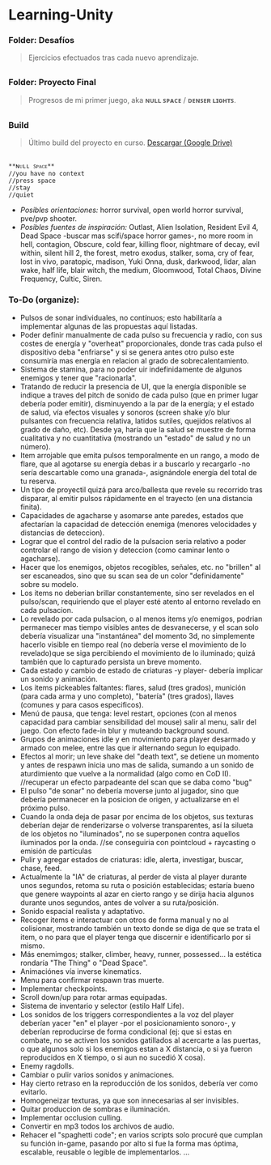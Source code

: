 # Learning-Unity

### Folder: Desafíos
> Ejercicios efectuados tras cada nuevo aprendizaje.
##
### Folder: Proyecto Final
> Progresos de mi primer juego, aka **ɴᴜʟʟ ꜱᴘᴀᴄᴇ** / **ᴅᴇɴꜱᴇʀ ʟɪɢʜᴛꜱ**.
##
### Build
> Último build del proyecto en curso.
[Descargar (Google Drive)](https://drive.google.com/drive/folders/1wmCVdZ-ly5E-kStmxGM_Eeb8T-aoVywp?usp=sharing)
##


```
**ɴᴜʟʟ ꜱᴘᴀᴄᴇ** 
//you have no context
//press space
//stay
//quiet
```
+ *Posibles orientaciones:* horror survival, open world horror survival, pve/pvp shooter.
+ *Posibles fuentes de inspiración:* Outlast, Alien Isolation, Resident Evil 4, Dead Space -buscar mas scifi/space horror games-, no more room in hell, contagion, Obscure, cold fear, killing floor, nightmare of decay, evil within, silent hill 2, the forest, metro exodus, stalker, soma, cry of fear, lost in vivo, paratopic, madison, Yuki Onna, dusk, darkwood, lidar, alan wake, half life, blair witch, the medium, Gloomwood, Total Chaos, Divine Frequency, Cultic, Siren.

### To-Do (organize):
- Pulsos de sonar individuales, no contínuos; esto habilitaría a implementar algunas de las propuestas aquí listadas.
- Poder definir manualmente de cada pulso su frecuencia y radio, con sus costes de energía y "overheat" proporcionales, donde tras cada pulso el dispositivo deba "enfriarse" y si se genera antes otro pulso este consumiría mas energía en relacion al grado de sobrecalentamiento.
- Sistema de stamina, para no poder uir indefinidamente de algunos enemigos y tener que "racionarla".
- Tratando de reducir la presencia de UI, que la energía disponible se indique a traves del pitch de sonido de cada pulso (que en primer lugar debería poder emitir), disminuyendo a la par de la energía; y el estado de salud, vía efectos visuales y sonoros (screen shake y/o blur pulsantes con frecuencia relativa, latidos sutiles, quejidos relativos al grado de daño, etc). Desde ya, haría que la salud se muestre de forma cualitativa y no cuantitativa (mostrando un "estado" de salud y no un número).
- Item arrojable que emita pulsos temporalmente en un rango, a modo de flare, que al agotarse su energía debas ir a buscarlo y recargarlo -no sería descartable como una granada-, asignándole energía del total de tu reserva.
- Un tipo de proyectil quizá para arco/ballesta que revele su recorrido tras disparar, al emitir pulsos rápidamente en el trayecto (en una distancia finita).
- Capacidades de agacharse y asomarse ante paredes, estados que afectarían la capacidad de detección enemiga (menores velocidades y distancias de deteccion).
- Lograr que el control del radio de la pulsacion seria relativo a poder controlar el rango de vision y deteccion (como caminar lento o agacharse).
- Hacer que los enemigos, objetos recogibles, señales, etc. no "brillen" al ser escaneados, sino que su scan sea de un color "definidamente" sobre su modelo.
- Los items no deberian brillar constantemente, sino ser revelados en el pulso/scan, requiriendo que el player esté atento al entorno revelado en cada pulsacion.
- Lo revelado por cada pulsacion, o al menos items y/o enemigos, podrian permanecer mas tiempo visibles antes de desvanecerse, y el scan solo debería visualizar una "instantánea" del momento 3d, no simplemente hacerlo visible en tiempo real (no debería verse el movimiento de lo revelado)que se siga percibiendo el movimiento de lo iluminado; quizá también que lo capturado persista un breve momento.
- Cada estado y cambio de estado de criaturas -y player- debería implicar un sonido y animación.
- Los items pickeables faltantes: flares, salud (tres grados), munición (para cada arma y uno completo), "batería" (tres grados), llaves (comunes y para casos especificos).
- Menú de pausa, que tenga: level restart, opciones (con al menos capacidad para cambiar sensibilidad del mouse) salir al menu, salir del juego. Con efecto fade-in blur y muteando background sound.
- Grupos de animaciones idle y en movimiento para player desarmado y armado con melee, entre las que ir alternando segun lo equipado.
- Efectos al morir; un leve shake del "death text", se detiene un momento y antes de respawn inicia uno mas de salida, sumando a un sonido de aturdimiento que vuelve a la normalidad (algo como en CoD II). //recuperar un efecto parpadeante del scan que se daba como "bug"
- El pulso "de sonar" no debería moverse junto al jugador, sino que debería permanecer en la posicion de origen, y actualizarse en el próximo pulso.
- Cuando la onda deja de pasar por encima de los objetos, sus texturas deberían dejar de renderizarse o volverse transparentes, así la silueta de los objetos no "iluminados", no se superponen contra aquellos iluminados por la onda. //se conseguiria con pointcloud + raycasting o emisión de partículas
- Pulir y agregar estados de criaturas: idle, alerta, investigar, buscar, chase, feed.
- Actualmente la "IA" de criaturas, al perder de vista al player durante unos segundos, retoma su ruta o posición establecidas; estaría bueno que genere waypoints al azar en cierto rango y se dirija hacia algunos durante unos segundos, antes de volver a su ruta/posición.
- Sonido espacial realista y adaptativo.
- Recoger items e interactuar con otros de forma manual y no al colisionar, mostrando también un texto donde se diga de que se trata el item, o no para que el player tenga que discernir e identificarlo por si mismo.
- Más enemimgos; stalker, climber, heavy, runner, possessed... la estética rondaría "The Thing" o "Dead Space".
- Animaciónes vía inverse kinematics.
- Menu para confirmar respawn tras muerte.
- Implementar checkpoints.
- Scroll down/up para rotar armas equipadas.
- Sistema de inventario y selector (estilo Half Life).
- Los sonidos de los triggers correspondientes a la voz del player deberían yacer "en" el player -por el posicionamiento sonoro-, y deberían reproducirse de forma condicional (ej: que si estas en combate, no se activen los sonidos gatillados al acercarte a las puertas, o que algunos solo si los enemigos estan a X distancia, o si ya fueron reproducidos en X tiempo, o si aun no sucedió X cosa).
- Enemy ragdolls.
- Cambiar o pulir varios sonidos y animaciones.
- Hay cierto retraso en la reproducción de los sonidos, debería ver como evitarlo.
- Homogeneizar texturas, ya que son innecesarias al ser invisibles.
- Quitar produccion de sombras e iluminación.
- Implementar occlusion culling.
- Convertir en mp3 todos los archivos de audio.
- Rehacer el "spaghetti code"; en varios scripts solo procuré que cumplan su función in-game, pasando por alto si fue la forma mas óptima, escalable, reusable o legible de implementarlos.
...

##
